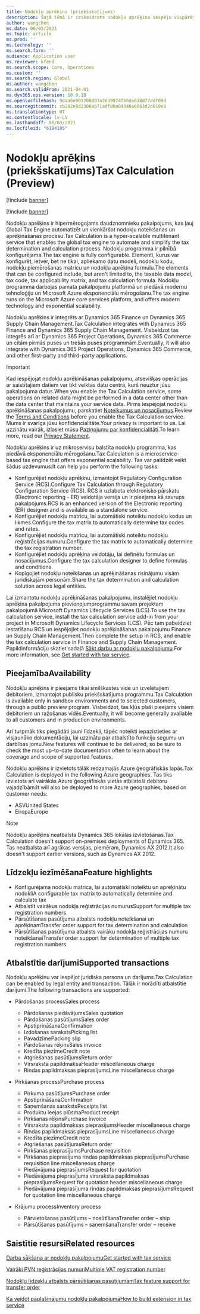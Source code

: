 ```yaml
---
title: Nodokļu aprēķins (priekšskatījums)
description: Šajā tēmā ir izskaidrots nodokļu aprēķina iespēju vispārējais tvērums un iezīmes.
author: wangchen
ms.date: 06/03/2021
ms.topic: article
ms.prod: ''
ms.technology: ''
ms.search.form: ''
audience: Application user
ms.reviewer: kfend
ms.search.scope: Core, Operations
ms.custom: ''
ms.search.region: Global
ms.author: wangchen
ms.search.validFrom: 2021-04-01
ms.dyn365.ops.version: 10.0.18
ms.openlocfilehash: 9daa6e001200d03a2639974fb6de618d77ddf09d
ms.sourcegitcommit: cb282e8d2306ab71adf80a84346a6863d2d019e8
ms.translationtype: HT
ms.contentlocale: lv-LV
ms.lasthandoff: 06/03/2021
ms.locfileid: "6184105"
---
```

# <a name="tax-calculation-preview"></a><span data-ttu-id="fe7e3-103">Nodokļu aprēķins (priekšskatījums)</span><span class="sxs-lookup"><span data-stu-id="fe7e3-103">Tax Calculation (Preview)</span></span>

[!include [banner](../includes/banner.md)]

[!include [banner](../includes/preview-banner.md)]

<span data-ttu-id="fe7e3-104">Nodokļu aprēķins ir hipermērogojams daudznomnieku pakalpojums, kas ļauj Global Tax Engine automatizēt un vienkāršot nodokļu noteikšanas un aprēķināšanas procesu.</span><span class="sxs-lookup"><span data-stu-id="fe7e3-104">Tax Calculation is a hyper-scalable multitenant service that enables the global tax engine to automate and simplify the tax determination and calculation process.</span></span> <span data-ttu-id="fe7e3-105">Nodokļu programma ir pilnībā konfigurējama.</span><span class="sxs-lookup"><span data-stu-id="fe7e3-105">The tax engine is fully configurable.</span></span> <span data-ttu-id="fe7e3-106">Elementi, kurus var konfigurēt, ietver, bet ne tikai, apliekamo datu modeli, nodokļu kodu, nodokļu piemērošanas matricu un nodokļu aprēķina formulu.</span><span class="sxs-lookup"><span data-stu-id="fe7e3-106">The elements that can be configured include, but aren't limited to, the taxable data model, tax code, tax applicability matrix, and tax calculation formula.</span></span> <span data-ttu-id="fe7e3-107">Nodokļu programma darbojas pamata pakalpojumu platformā un piedāvā modernu tehnoloģiju un Microsoft Azure eksponenciālu mērogošanu.</span><span class="sxs-lookup"><span data-stu-id="fe7e3-107">The tax engine runs on the Microsoft Azure core services platform, and offers modern technology and exponential scalability.</span></span>

<span data-ttu-id="fe7e3-108">Nodokļu aprēķins ir integrēts ar Dynamics 365 Finance un Dynamics 365 Supply Chain Management.</span><span class="sxs-lookup"><span data-stu-id="fe7e3-108">Tax Calculation integrates with Dynamics 365 Finance and Dynamics 365 Supply Chain Management.</span></span> <span data-ttu-id="fe7e3-109">Visbeidzot tas integrēs arī ar Dynamics 365 Project Operations, Dynamics 365 Commerce un citām pirmās puses un trešās puses programmām.</span><span class="sxs-lookup"><span data-stu-id="fe7e3-109">Eventually, it will also integrate with Dynamics 365 Project Operations, Dynamics 365 Commerce, and other first-party and third-party applications.</span></span>

> [!IMPORTANT]
> <span data-ttu-id="fe7e3-110">Kad iespējojat nodokļu aprēķināšanas pakalpojumu, atsevišķas operācijas ar saistītajiem datiem var tikt veiktas datu centrā, kurš neuztur jūsu pakalpojuma datus.</span><span class="sxs-lookup"><span data-stu-id="fe7e3-110">When you enable the Tax Calculation service, some operations on related data might be performed in a data center other than the data center that maintains your service data.</span></span> <span data-ttu-id="fe7e3-111">Pirms iespējojat nodokļu aprēķināšanas pakalpojumu, parskatiet [Noteikumus un nosacījumus](../../fin-ops-core/fin-ops/get-started/public-preview-terms.md).</span><span class="sxs-lookup"><span data-stu-id="fe7e3-111">Review the [Terms and Conditions](../../fin-ops-core/fin-ops/get-started/public-preview-terms.md) before you enable the Tax Calculation service.</span></span> <span data-ttu-id="fe7e3-112">Mums ir svarīga jūsu konfidencialitāte.</span><span class="sxs-lookup"><span data-stu-id="fe7e3-112">Your privacy is important to us.</span></span> <span data-ttu-id="fe7e3-113">Lai uzzinātu vairāk, izlasiet mūsu [Paziņojumu par konfidencialitāti](https://go.microsoft.com/fwlink/?LinkId=521839).</span><span class="sxs-lookup"><span data-stu-id="fe7e3-113">To learn more, read our [Privacy Statement](https://go.microsoft.com/fwlink/?LinkId=521839).</span></span>

<span data-ttu-id="fe7e3-114">Nodokļu aprēķins ir uz mikroservisu balstīta nodokļu programma, kas piedāvā eksponenciālu mērogošanu.</span><span class="sxs-lookup"><span data-stu-id="fe7e3-114">Tax Calculation is a microservice-based tax engine that offers exponential scalability.</span></span> <span data-ttu-id="fe7e3-115">Tas var palīdzēt veikt šādus uzdevumus:</span><span class="sxs-lookup"><span data-stu-id="fe7e3-115">It can help you perform the following tasks:</span></span>

- <span data-ttu-id="fe7e3-116">Konfigurējiet nodokļu aprēķinu, izmantojot Regulatory Configuration Service (RCS).</span><span class="sxs-lookup"><span data-stu-id="fe7e3-116">Configure Tax Calculation through Regulatory Configuration Service (RCS).</span></span> <span data-ttu-id="fe7e3-117">RCS ir uzlabota elektronisko pārskatu (Electronic reporting - ER) veidotāja versija un ir pieejama kā savrups pakalpojums.</span><span class="sxs-lookup"><span data-stu-id="fe7e3-117">RCS is an enhanced version of the Electronic reporting (ER) designer and is available as a standalone service.</span></span>
- <span data-ttu-id="fe7e3-118">Konfigurējiet nodokļu matricu, lai automātiski noteiktu nodokļu kodus un likmes.</span><span class="sxs-lookup"><span data-stu-id="fe7e3-118">Configure the tax matrix to automatically determine tax codes and rates.</span></span>
- <span data-ttu-id="fe7e3-119">Konfigurējiet nodokļu matricu, lai automātiski noteiktu nodokļu reģistrācijas numuru.</span><span class="sxs-lookup"><span data-stu-id="fe7e3-119">Configure the tax matrix to automatically determine the tax registration number.</span></span>
- <span data-ttu-id="fe7e3-120">Konfigurējiet nodokļu aprēķina veidotāju, lai definētu formulas un nosacījumus.</span><span class="sxs-lookup"><span data-stu-id="fe7e3-120">Configure the tax calculation designer to define formulas and conditions.</span></span>
- <span data-ttu-id="fe7e3-121">Kopīgojiet nodokļu noteikšanas un aprēķināšanas risinājumu visām juridiskajām personām.</span><span class="sxs-lookup"><span data-stu-id="fe7e3-121">Share the tax determination and calculation solution across legal entities.</span></span>

<span data-ttu-id="fe7e3-122">Lai izmantotu nodokļu aprēķināšanas pakalpojumu, instalējiet nodokļu aprēķina pakalpojuma pievienojumprogrammu savam projektam pakalpojumā Microsoft Dynamics Lifecycle Services (LCS).</span><span class="sxs-lookup"><span data-stu-id="fe7e3-122">To use the tax calculation service, install the tax calculation service add-in from your project in Microsoft Dynamics Lifecycle Services (LCS).</span></span> <span data-ttu-id="fe7e3-123">Pēc tam pabeidziet iestatīšanu RCS un iespējojiet nodokļu aprēķināšanas pakalpojumu Finance un Supply Chain Management.</span><span class="sxs-lookup"><span data-stu-id="fe7e3-123">Then complete the setup in RCS, and enable the tax calculation service in Finance and Supply Chain Management.</span></span> <span data-ttu-id="fe7e3-124">Papildinformāciju skatiet sadaļā [Sākt darbu ar nodokļu pakalpojumu](./global-get-started-with-tax-calculation-service.md).</span><span class="sxs-lookup"><span data-stu-id="fe7e3-124">For more information, see [Get started with tax service](./global-get-started-with-tax-calculation-service.md).</span></span>

## <a name="availability"></a><span data-ttu-id="fe7e3-125">Pieejamība</span><span class="sxs-lookup"><span data-stu-id="fe7e3-125">Availability</span></span>

<span data-ttu-id="fe7e3-126">Nodokļu aprēķins ir pieejams tikai smilškastes vidē un izvēlētajiem debitoriem, izmantojot publisku priekšskatījuma programmu.</span><span class="sxs-lookup"><span data-stu-id="fe7e3-126">Tax Calculation is available only in sandbox environments and to selected customers, through a public preview program.</span></span> <span data-ttu-id="fe7e3-127">Visbeidzot, tas kļūs plaši pieejams visiem debitoriem un ražošanas vidēs.</span><span class="sxs-lookup"><span data-stu-id="fe7e3-127">Eventually, it will become generally available to all customers and in production environments.</span></span>

<span data-ttu-id="fe7e3-128">Arī turpmāk tiks piegādāti jauni līdzekļi, tāpēc noteikti iepazīstieties ar visjaunāko dokumentāciju, lai uzzinātu par atbalstīto funkciju segumu un darbības jomu.</span><span class="sxs-lookup"><span data-stu-id="fe7e3-128">New features will continue to be delivered, so be sure to check the most up-to-date documentation often to learn about the coverage and scope of supported features.</span></span>

<span data-ttu-id="fe7e3-129">Nodokļu aprēķins ir izvietots tālāk redzamajās Azure ģeogrāfiskās lapās.</span><span class="sxs-lookup"><span data-stu-id="fe7e3-129">Tax Calculation is deployed in the following Azure geographies.</span></span> <span data-ttu-id="fe7e3-130">Tas tiks izvietots arī vairākās Azure ģeogrāfiskās vietās atbilstoši debitoru vajadzībām:</span><span class="sxs-lookup"><span data-stu-id="fe7e3-130">It will also be deployed to more Azure geographies, based on customer needs:</span></span>

- <span data-ttu-id="fe7e3-131">ASV</span><span class="sxs-lookup"><span data-stu-id="fe7e3-131">United States</span></span>
- <span data-ttu-id="fe7e3-132">Eiropa</span><span class="sxs-lookup"><span data-stu-id="fe7e3-132">Europe</span></span>

> [!NOTE]
> <span data-ttu-id="fe7e3-133">Nodokļu aprēķins neatbalsta Dynamics 365 lokālas izvietošanas.</span><span class="sxs-lookup"><span data-stu-id="fe7e3-133">Tax Calculation doesn't support on-premises deployments of Dynamics 365.</span></span> <span data-ttu-id="fe7e3-134">Tas neatbalsta arī agrākas versijas, piemēram, Dynamics AX 2012.</span><span class="sxs-lookup"><span data-stu-id="fe7e3-134">It also doesn't support earlier versions, such as Dynamics AX 2012.</span></span>

## <a name="feature-highlights"></a><span data-ttu-id="fe7e3-135">Līdzekļu iezīmēšana</span><span class="sxs-lookup"><span data-stu-id="fe7e3-135">Feature highlights</span></span>

- <span data-ttu-id="fe7e3-136">Konfigurējama nodokļu matrica, lai automātiski noteiktu un aprēķinātu nodokli</span><span class="sxs-lookup"><span data-stu-id="fe7e3-136">A configurable tax matrix to automatically determine and calculate tax</span></span>
- <span data-ttu-id="fe7e3-137">Atbalstīt vairākus nodokļa reģistrācijas numurus</span><span class="sxs-lookup"><span data-stu-id="fe7e3-137">Support for multiple tax registration numbers</span></span>
- <span data-ttu-id="fe7e3-138">Pārsūtīšanas pasūtījuma atbalsts nodokļu noteikšanai un aprēķinam</span><span class="sxs-lookup"><span data-stu-id="fe7e3-138">Transfer order support for tax determination and calculation</span></span>
- <span data-ttu-id="fe7e3-139">Pārsūtīšanas pasūtījuma atbalsts vairāku nodokļa reģistrācijas numuru noteikšanai</span><span class="sxs-lookup"><span data-stu-id="fe7e3-139">Transfer order support for determination of multiple tax registration numbers</span></span>

## <a name="supported-transactions"></a><span data-ttu-id="fe7e3-140">Atbalstītie darījumi</span><span class="sxs-lookup"><span data-stu-id="fe7e3-140">Supported transactions</span></span>

<span data-ttu-id="fe7e3-141">Nodokļu aprēķinu var iespējot juridiska persona un darījums.</span><span class="sxs-lookup"><span data-stu-id="fe7e3-141">Tax Calculation can be enabled by legal entity and transaction.</span></span> <span data-ttu-id="fe7e3-142">Tālāk ir norādīti atbalstītie darījumi.</span><span class="sxs-lookup"><span data-stu-id="fe7e3-142">The following transactions are supported:</span></span>

- <span data-ttu-id="fe7e3-143">Pārdošanas process</span><span class="sxs-lookup"><span data-stu-id="fe7e3-143">Sales process</span></span>

    - <span data-ttu-id="fe7e3-144">Pārdošanas piedāvājums</span><span class="sxs-lookup"><span data-stu-id="fe7e3-144">Sales quotation</span></span>
    - <span data-ttu-id="fe7e3-145">Pārdošanas pasūtījums</span><span class="sxs-lookup"><span data-stu-id="fe7e3-145">Sales order</span></span>
    - <span data-ttu-id="fe7e3-146">Apstiprināšana</span><span class="sxs-lookup"><span data-stu-id="fe7e3-146">Confirmation</span></span>
    - <span data-ttu-id="fe7e3-147">Izdošanas saraksts</span><span class="sxs-lookup"><span data-stu-id="fe7e3-147">Picking list</span></span>
    - <span data-ttu-id="fe7e3-148">Pavadzīme</span><span class="sxs-lookup"><span data-stu-id="fe7e3-148">Packing slip</span></span>
    - <span data-ttu-id="fe7e3-149">Pārdošanas rēķins</span><span class="sxs-lookup"><span data-stu-id="fe7e3-149">Sales invoice</span></span>
    - <span data-ttu-id="fe7e3-150">Kredīta piezīme</span><span class="sxs-lookup"><span data-stu-id="fe7e3-150">Credit note</span></span>
    - <span data-ttu-id="fe7e3-151">Atgriešanas pasūtījums</span><span class="sxs-lookup"><span data-stu-id="fe7e3-151">Return order</span></span>
    - <span data-ttu-id="fe7e3-152">Virsraksta papildmaksa</span><span class="sxs-lookup"><span data-stu-id="fe7e3-152">Header miscellaneous charge</span></span>
    - <span data-ttu-id="fe7e3-153">Rindas papildmaksas pieprasījums</span><span class="sxs-lookup"><span data-stu-id="fe7e3-153">Line miscellaneous charge</span></span>

- <span data-ttu-id="fe7e3-154">Pirkšanas process</span><span class="sxs-lookup"><span data-stu-id="fe7e3-154">Purchase process</span></span>

    - <span data-ttu-id="fe7e3-155">Pirkuma pasūtījums</span><span class="sxs-lookup"><span data-stu-id="fe7e3-155">Purchase order</span></span>
    - <span data-ttu-id="fe7e3-156">Apstiprināšana</span><span class="sxs-lookup"><span data-stu-id="fe7e3-156">Confirmation</span></span>
    - <span data-ttu-id="fe7e3-157">Saņemšanas saraksts</span><span class="sxs-lookup"><span data-stu-id="fe7e3-157">Receipts list</span></span>
    - <span data-ttu-id="fe7e3-158">Produktu ieejas plūsma</span><span class="sxs-lookup"><span data-stu-id="fe7e3-158">Product receipt</span></span>
    - <span data-ttu-id="fe7e3-159">Pirkšanas rēķins</span><span class="sxs-lookup"><span data-stu-id="fe7e3-159">Purchase invoice</span></span>
    - <span data-ttu-id="fe7e3-160">Virsraksta papildmaksas pieprasījums</span><span class="sxs-lookup"><span data-stu-id="fe7e3-160">Header miscellaneous charge</span></span>
    - <span data-ttu-id="fe7e3-161">Rindas papildmaksas pieprasījums</span><span class="sxs-lookup"><span data-stu-id="fe7e3-161">Line miscellaneous charge</span></span>
    - <span data-ttu-id="fe7e3-162">Kredīta piezīme</span><span class="sxs-lookup"><span data-stu-id="fe7e3-162">Credit note</span></span>
    - <span data-ttu-id="fe7e3-163">Atgriešanas pasūtījums</span><span class="sxs-lookup"><span data-stu-id="fe7e3-163">Return order</span></span>
    - <span data-ttu-id="fe7e3-164">Pirkšanas pieprasījums</span><span class="sxs-lookup"><span data-stu-id="fe7e3-164">Purchase requisition</span></span>
    - <span data-ttu-id="fe7e3-165">Pirkšanas pieprasījuma rindas papildmaksas pieprasījums</span><span class="sxs-lookup"><span data-stu-id="fe7e3-165">Purchase requisition line miscellaneous charge</span></span>
    - <span data-ttu-id="fe7e3-166">Piedāvājuma pieprasījums</span><span class="sxs-lookup"><span data-stu-id="fe7e3-166">Request for quotation</span></span>
    - <span data-ttu-id="fe7e3-167">Piedāvājuma pieprasījuma virsraksta papildmaksas pieprasījums</span><span class="sxs-lookup"><span data-stu-id="fe7e3-167">Request for quotation header miscellaneous charge</span></span>
    - <span data-ttu-id="fe7e3-168">Piedāvājuma pieprasījuma rindas papildmaksas pieprasījums</span><span class="sxs-lookup"><span data-stu-id="fe7e3-168">Request for quotation line miscellaneous charge</span></span>

- <span data-ttu-id="fe7e3-169">Krājumu process</span><span class="sxs-lookup"><span data-stu-id="fe7e3-169">Inventory process</span></span>

    - <span data-ttu-id="fe7e3-170">Pārvietošanas pasūtījums – nosūtīšana</span><span class="sxs-lookup"><span data-stu-id="fe7e3-170">Transfer order – ship</span></span>
    - <span data-ttu-id="fe7e3-171">Pārsūtīšanas pasūtījums – saņemšana</span><span class="sxs-lookup"><span data-stu-id="fe7e3-171">Transfer order – receive</span></span>

## <a name="related-resources"></a><span data-ttu-id="fe7e3-172">Saistītie resursi</span><span class="sxs-lookup"><span data-stu-id="fe7e3-172">Related resources</span></span>

[<span data-ttu-id="fe7e3-173">Darba sākšana ar nodokļu pakalpojumu</span><span class="sxs-lookup"><span data-stu-id="fe7e3-173">Get started with tax service</span></span>](./global-get-started-with-tax-calculation-service.md)

[<span data-ttu-id="fe7e3-174">Vairāki PVN reģistrācijas numuri</span><span class="sxs-lookup"><span data-stu-id="fe7e3-174">Multiple VAT registration number</span></span>](./emea-multiple-vat-registration-numbers.md)

[<span data-ttu-id="fe7e3-175">Nodokļu līdzekļu atbalsts pārsūtīšanas pasūtījumam</span><span class="sxs-lookup"><span data-stu-id="fe7e3-175">Tax feature support for transfer order</span></span>](./tasks/tax-feature-support-for-transfer-order.md)

[<span data-ttu-id="fe7e3-176">Kā veidot paplašinājumu nodokļu pakalpojumā</span><span class="sxs-lookup"><span data-stu-id="fe7e3-176">How to build extension in tax service</span></span>](./tax-service-add-data-fields-tax-integration-by-extension.md)
